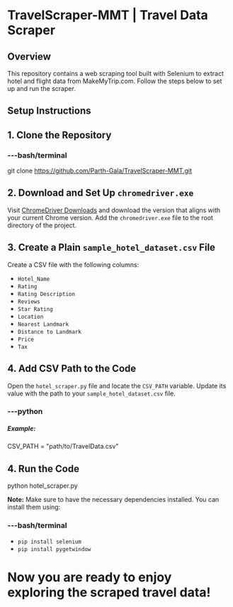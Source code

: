 # TravelScraper-MMT | Travel Data Scraper

## Overview

This repository contains a web scraping tool built with Selenium to extract hotel and flight data from MakeMyTrip.com. Follow the steps below to set up and run the scraper.

## Setup Instructions

## 1. Clone the Repository
### ---bash/terminal
git clone https://github.com/Parth-Gala/TravelScraper-MMT.git

## 2. Download and Set Up `chromedriver.exe`

Visit [ChromeDriver Downloads](https://chromedriver.chromium.org/downloads) and download the version that aligns with your current Chrome version. Add the `chromedriver.exe` file to the root directory of the project.

## 3. Create a Plain `sample_hotel_dataset.csv` File

Create a CSV file with the following columns:

- `Hotel_Name`
- `Rating`
- `Rating Description`
- `Reviews`
- `Star Rating`
- `Location`
- `Nearest Landmark`
- `Distance to Landmark`
- `Price`
- `Tax`

## 4. Add CSV Path to the Code

Open the `hotel_scraper.py` file and locate the `CSV_PATH` variable. Update its value with the path to your `sample_hotel_dataset.csv` file.

### ---python
##### Example:
CSV_PATH = "path/to/TravelData.csv"

## 4. Run the Code

python hotel_scraper.py

**Note:**
Make sure to have the necessary dependencies installed. You can install them using:

### ---bash/terminal
- `pip install selenium`
- `pip install pygetwindow`

# Now you are ready to enjoy exploring the scraped travel data!

